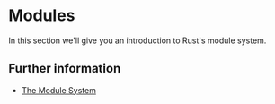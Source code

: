 # Modules

In this section we'll give you an introduction to Rust's module system.

## Further information

- [The Module System](https://doc.rust-lang.org/book/ch07-00-managing-growing-projects-with-packages-crates-and-modules.html)